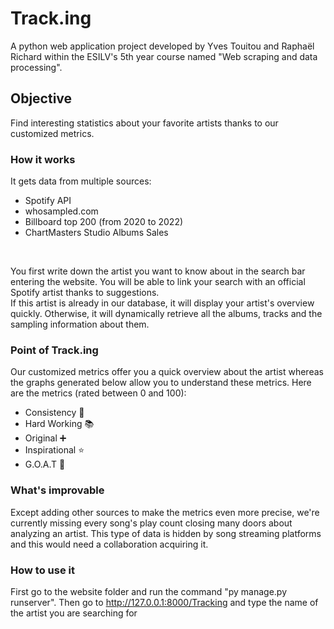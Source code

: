 # Track.ing
A python web application project developed by Yves Touitou and Raphaël Richard within the ESILV's 5th year course named "Web scraping and data processing".

## Objective
Find interesting statistics about your favorite artists thanks to our customized metrics.

### How it works
It gets data from multiple sources:
- Spotify API
- whosampled.com
- Billboard top 200 (from 2020 to 2022)
- ChartMasters Studio Albums Sales

<br/>

You first write down the artist you want to know about in the search bar entering the website. You will be able to link your search with an official Spotify artist thanks to suggestions.  
If this artist is already in our database, it will display your artist's overview quickly. Otherwise, it will dynamically retrieve all the albums, tracks and the sampling information about them.

### Point of Track.ing

Our customized metrics offer you a quick overview about the artist whereas the graphs generated below allow you to understand these metrics.
Here are the metrics (rated between 0 and 100):
- Consistency :muscle:
- Hard Working :books:
- Original :heavy_plus_sign:
- Inspirational :star:
- G.O.A.T :goat:

### What's improvable

Except adding other sources to make the metrics even more precise, we're currently missing every song's play count closing many doors about analyzing an artist. This type of data is hidden by song streaming platforms and this would need a collaboration acquiring it.

### How to use it

First go to the website folder and run the command "py manage.py runserver".
Then go to http://127.0.0.1:8000/Tracking and type the name of the artist you are searching for